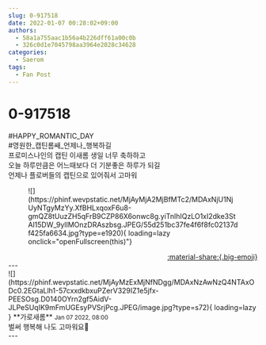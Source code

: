 ```yaml
---
slug: 0-917518
date: 2022-01-07 00:28:02+09:00
authors:
  - 58a1a755aac1b56a4b226dff61a00c0b
  - 326c0d1e7045798aa3964e2028c34628
categories:
  - Saerom
tags:
  - Fan Post
---
```


# 0-917518

<div class="post-container" markdown="1">
<div class="content-container md-sidebar__scrollwrap" markdown="1">

\#HAPPY_ROMANTIC_DAY<br>\#영원한_캡틴롬쌔_언제나_행복하길<br> 프로미스나인의 캡틴 이새롬 생일 너무 축하하고<br>오늘 하루만큼은 어느때보다 더 기분좋은 하루가 되길<br>언제나 플로버들의 캡틴으로 있어줘서 고마워 
<figure markdown="1">
![](https://phinf.wevpstatic.net/MjAyMjA2MjBfMTc2/MDAxNjU1NjUyNTgyMzYy.XfBHLxqoxF6u8-gmQZ8tUuzZH5qFrB9CZP86X6onwc8g.yiTnlhIQzLO1xI2dke3StAl15DW_9ylIMOnzDRAszbsg.JPEG/55d251bc37fe4f6f8fc02137df425fa6634.jpg?type=e1920){ loading=lazy onclick="openFullscreen(this)"}
</figure>


</div>
</div>

<div style="text-align: right;" markdown="1">
<a href="https://weverse.io/fromis9/fanpost/0-917518" style="text-align: right;">:material-share:{.big-emoji}</a>
</div>
---

<div class="comments-container md-sidebar__scrollwrap" markdown="1">
<div class="comment" markdown="1">
<div class='id-container' markdown="1">
![](https://phinf.wevpstatic.net/MjAyMzExMjNfNDgg/MDAxNzAwNzQ4NTAxODc0.2EGtaLlh1-57cxxdkbxuPZerV329IZ1e5jfx-PEESOsg.D0140OYrn2gf5AidV-JLPeSUqIK9mFmUGEsyPVSrjPcg.JPEG/image.jpg?type=s72){ loading=lazy }
**<span class="artist">가로새롬</span>** <small>Jan 07 2022, 08:00</small><br>
</div>
<div class='comment-body' markdown="1">
벌써 행복해 나도 고마워요💜
</div>
</div>
</div>
---
